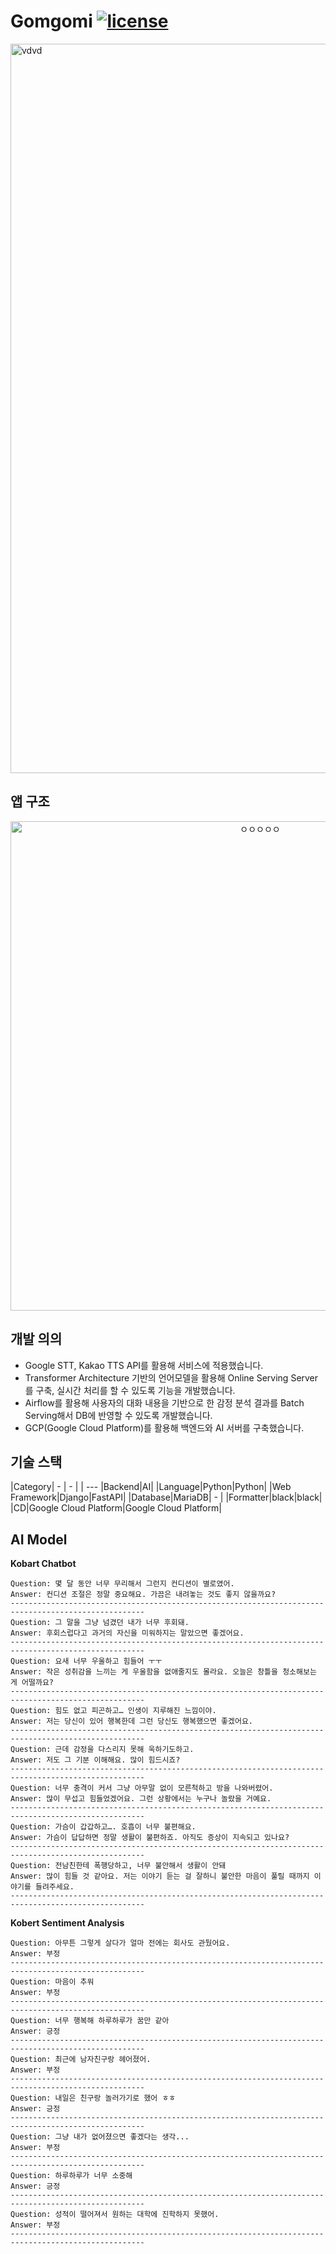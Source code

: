 # Gomgomi  [![license](https://img.shields.io/badge/License-Apache%202.0-blue.svg)]()
<img width="1167" alt="vdvd" src="https://user-images.githubusercontent.com/74298527/173801241-3edce447-565a-41ff-a625-337f54a8e838.png">

## 앱 구조
<p align="center"><img width="783" alt="ㅇㅇㅇㅇㅇ" src="https://user-images.githubusercontent.com/74298527/173318965-0e97c343-7c6d-4179-887e-4ceff4d08ef5.png"></p>

## 개발 의의
- Google STT, Kakao TTS API를 활용해 서비스에 적용했습니다.
- Transformer Architecture 기반의 언어모델을 활용해 Online Serving Server를 구축, 실시간 처리를 할 수 있도록 기능을 개발했습니다.
- Airflow를 활용해 사용자의 대화 내용을 기반으로 한 감정 분석 결과를 Batch Serving해서 DB에 반영할 수 있도록 개발했습니다.
- GCP(Google Cloud Platform)를 활용해 백엔드와 AI 서버를 구축했습니다.

## 기술 스택
|Category| - | - |
| --- |Backend|AI|
|Language|Python|Python|
|Web Framework|Django|FastAPI|
|Database|MariaDB| - |
|Formatter|black|black|
|CD|Google Cloud Platform|Google Cloud Platform|

## AI Model
**Kobart Chatbot**
```
Question: 몇 달 동안 너무 무리해서 그런지 컨디션이 별로였어.
Answer: 컨디션 조절은 정말 중요해요. 가끔은 내려놓는 것도 좋지 않을까요?
----------------------------------------------------------------------------------------------------
Question: 그 말을 그냥 넘겼던 내가 너무 후회돼.
Answer: 후회스럽다고 과거의 자신을 미워하지는 말았으면 좋겠어요.
----------------------------------------------------------------------------------------------------
Question: 요새 너무 우울하고 힘들어 ㅜㅜ
Answer: 작은 성취감을 느끼는 게 우울함을 없애줄지도 몰라요. 오늘은 창틀을 청소해보는 게 어떨까요?
----------------------------------------------------------------------------------------------------
Question: 힘도 없고 피곤하고… 인생이 지루해진 느낌이야.
Answer: 저는 당신이 있어 행복한데 그런 당신도 행복했으면 좋겠어요.
----------------------------------------------------------------------------------------------------
Question: 근데 감정을 다스리지 못해 욱하기도하고.
Answer: 저도 그 기분 이해해요. 많이 힘드시죠?
----------------------------------------------------------------------------------------------------
Question: 너무 충격이 커서 그냥 아무말 없이 모른척하고 방을 나와버렸어.
Answer: 많이 무섭고 힘들었겠어요. 그런 상황에서는 누구나 놀랐을 거예요.
----------------------------------------------------------------------------------------------------
Question: 가슴이 갑갑하고…. 호흡이 너무 불편해요.
Answer: 가슴이 답답하면 정말 생활이 불편하죠. 아직도 증상이 지속되고 있나요?
----------------------------------------------------------------------------------------------------
Question: 전남친한테 폭행당하고, 너무 불안해서 생활이 안돼
Answer: 많이 힘들 것 같아요. 저는 이야기 듣는 걸 잘하니 불안한 마음이 풀릴 때까지 이야기를 들려주세요.
----------------------------------------------------------------------------------------------------
```

**Kobert Sentiment Analysis**
```
Question: 아무튼 그렇게 살다가 얼마 전에는 회사도 관뒀어요.
Answer: 부정
----------------------------------------------------------------------------------------------------
Question: 마음이 추워
Answer: 부정
----------------------------------------------------------------------------------------------------
Question: 너무 행복해 하루하루가 꿈만 같아
Answer: 긍정
----------------------------------------------------------------------------------------------------
Question: 최근에 남자친구랑 헤어졌어.
Answer: 부정
----------------------------------------------------------------------------------------------------
Question: 내일은 친구랑 놀러가기로 했어 ㅎㅎ
Answer: 긍정
----------------------------------------------------------------------------------------------------
Question: 그냥 내가 없어졌으면 좋겠다는 생각...
Answer: 부정
----------------------------------------------------------------------------------------------------
Question: 하루하루가 너무 소중해
Answer: 긍정
----------------------------------------------------------------------------------------------------
Question: 성적이 떨어져서 원하는 대학에 진학하지 못했어.
Answer: 부정
----------------------------------------------------------------------------------------------------
```
